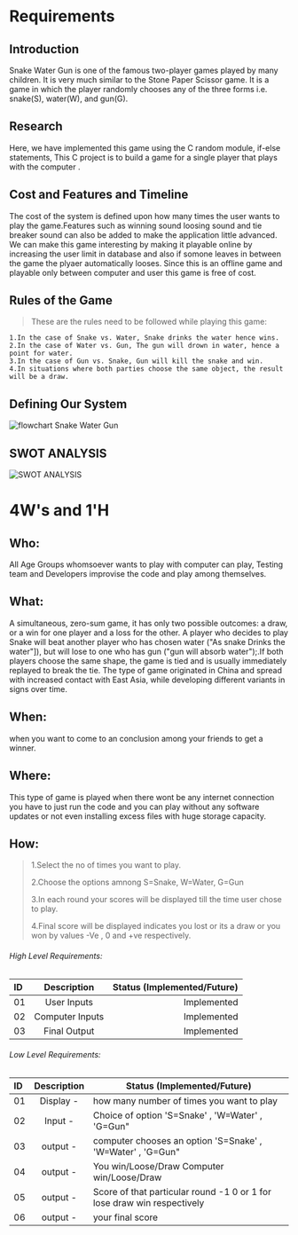 # Requirements
## Introduction
Snake Water Gun is one of the famous two-player games played by many children. It is very much similar to the Stone Paper Scissor game. It is a game in which the player randomly chooses any of the three forms i.e. snake(S), water(W), and gun(G).
## Research
Here, we have implemented this game using the C random module, if-else statements, This C project is to build a game for a single player that plays with the computer . 
## Cost and Features and Timeline
The cost of the system is defined upon how many times the user wants to play the game.Features such as winning sound loosing sound and tie breaker sound can also be added to make the application little advanced. We can make this game interesting by making it playable online by increasing the user limit in database and also if somone leaves in between the game the plyaer automatically looses. Since this is an offline game and playable only between computer and user this game is free of cost.
## Rules of the Game
><p>These are the rules need to be followed while playing this game:</p>
    1.In the case of Snake vs. Water, Snake drinks the water hence wins.
    2.In the case of Water vs. Gun, The gun will drown in water, hence a point for water.
    3.In the case of Gun vs. Snake, Gun will kill the snake and win.
    4.In situations where both parties choose the same object, the result will be a draw.
## Defining Our System
  ![flowchart Snake Water Gun](https://user-images.githubusercontent.com/86225003/125267438-6fdcc800-e324-11eb-9d81-5949eb203b4c.jpg)

## SWOT ANALYSIS
![SWOT ANALYSIS](https://raw.githubusercontent.com/Sambit-12/github-slideshow/main/1_Requirements/SWOT%20ANALYSIS.jpg)


# 4W&#39;s and 1&#39;H

## Who:
All Age Groups whomsoever wants to play with computer can play, Testing team and Developers improvise the code and play among themselves.

## What:
A simultaneous, zero-sum game, it has only two possible outcomes: a draw, or a win for one player and a loss for the other. A player who decides to play Snake will beat another player who has chosen water ("As snake Drinks the water"]), but will lose to one who has gun ("gun will absorb water");.If both players choose the same shape, the game is tied and is usually immediately replayed to break the tie. The type of game originated in China and spread with increased contact with East Asia, while developing different variants in signs over time.

## When:
when you want to come to an conclusion among your friends to get a winner.

## Where:
This type of game is played when there wont be any internet connection you have to just run the code and you can play without any software updates or not even installing excess files with huge storage capacity.

## How:
><p> 1.Select the no of times you want to play.</p>
><p> 2.Choose the options amnong S=Snake, W=Water, G=Gun</p>
><p> 3.In each round your scores will be displayed till the time user chose to play.</p>
><p> 4.Final score will be displayed indicates you lost or its a draw or you won by values -Ve , 0 and +ve respectively.</p>

###### High Level Requirements:
| ID           | Description        | Status (Implemented/Future)       |
| :------------- | :----------: | -----------: |
|  01             | User Inputs   | Implemented   |
|  02             | Computer Inputs    | Implemented       |
|  03             | Final Output | Implemented |

###### Low Level Requirements:
| ID       |  Description                                                                        |  Status (Implemented/Future) |      
| :------- | :----------:| -----------                                                           |
|  01      |   Display - |how many number of times you want to play                              |       Implemented            |                        
|  02      |   Input -   |Choice of option 'S=Snake' , 'W=Water' , 'G=Gun"                       |       Implemented            |
|  03      |   output -  |computer chooses an option 'S=Snake' , 'W=Water' , 'G=Gun"             |       Implemented            |
|  04      |   output -  |You win/Loose/Draw Computer win/Loose/Draw                             |       Implemented            |
|  05      |   output -  |Score of that particular round -1 0 or 1 for lose draw win respectively|       Implemented            |
|  06      |   output -  |your final score                                                       |       Implemented            |




